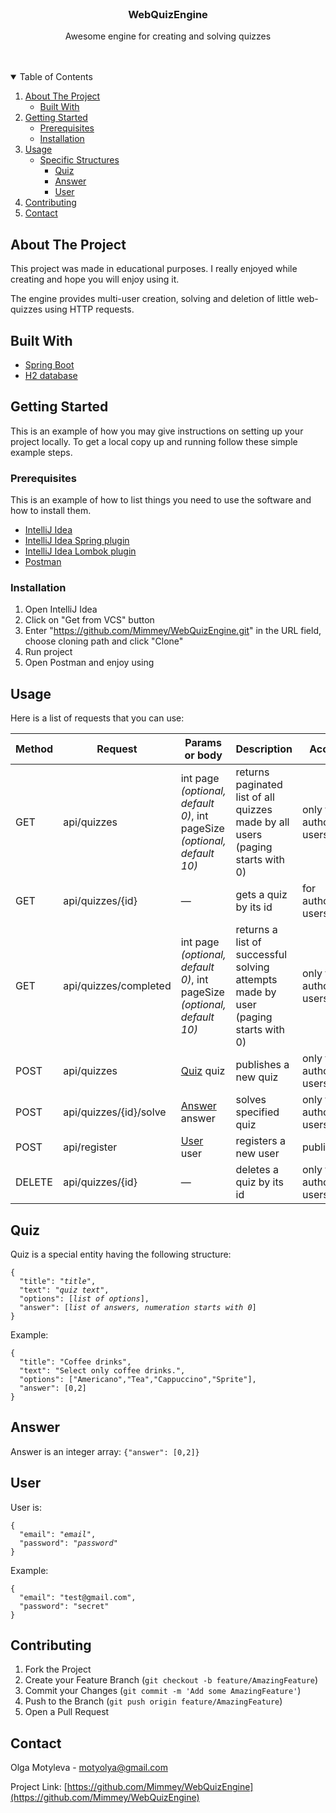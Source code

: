 <br />
<p align="center">

  <h3 align="center">WebQuizEngine</h3>

  <p align="center">
    Awesome engine for creating and solving quizzes
    <br />
    <a href="https://github.com/othneildrew/Best-README-Template"></a>
    <br />
    <br />
  </p>
</p>



<!-- TABLE OF CONTENTS -->
<details open="open">
  <summary>Table of Contents</summary>
  <ol>
    <li>
      <a href="#about-the-project">About The Project</a>
      <ul>
        <li><a href="#built-with">Built With</a></li>
      </ul>
    </li>
    <li>
      <a href="#getting-started">Getting Started</a>
      <ul>
        <li><a href="#prerequisites">Prerequisites</a></li>
        <li><a href="#installation">Installation</a></li>
      </ul>
    </li>
    <li><a href="#usage">Usage</a>
      <ul>
        <li>
          <a href="#structures">Specific Structures</a>
          <ul>
            <li><a href="#quiz">Quiz</a></li>
            <li><a href="#answer">Answer</a></li>
            <li><a href="#user">User</a></li>
          </ul>
         </li>
      </ul>
    </li>
    <li><a href="#contributing">Contributing</a></li>
    <li><a href="#contact">Contact</a></li>
  </ol>
</details>



<!-- ABOUT THE PROJECT -->
## About The Project

This project was made in educational purposes. I really enjoyed while creating and hope you will enjoy using it.

The engine provides multi-user creation, solving and deletion of little web-quizzes using HTTP requests.

## Built With

* [Spring Boot](https://spring.io/projects/spring-boot)
* [H2 database](https://www.h2database.com)

<!-- GETTING STARTED -->
## Getting Started

This is an example of how you may give instructions on setting up your project locally.
To get a local copy up and running follow these simple example steps.

### Prerequisites

This is an example of how to list things you need to use the software and how to install them.
* [IntelliJ Idea](https://jetbrains.com/ru-ru/idea/download/#section=windows)
* [IntelliJ Idea Spring plugin](hhttps://jetbrains.com/help/idea/spring-support.html#spring-file-set)
* [IntelliJ Idea Lombok plugin](https://plugins.jetbrains.com/plugin/6317-lombok)
* [Postman](https://postman.com/downloads/)

### Installation

1. Open IntelliJ Idea
2. Click on "Get from VCS" button
3. Enter "https://github.com/Mimmey/WebQuizEngine.git" in the URL field, choose cloning path and click "Clone"
4. Run project
5. Open Postman and enjoy using

<!-- USAGE EXAMPLES -->
## Usage

Here is a list of requests that you can use:

Method | Request | Params or body | Description | Access
------------ | ------------- | ------------ | ------------ | ------------
GET | api/quizzes | int page _(optional, default 0)_, int pageSize _(optional, default 10)_  | returns paginated list of all quizzes made by all users (paging starts with 0) | only for authorised users
GET | api/quizzes/{id} | — | gets a quiz by its id | for authorised users
GET | api/quizzes/completed |  int page _(optional, default 0)_, int pageSize _(optional, default 10)_ | returns a list of successful solving attempts made by user  (paging starts with 0) | only for authorised users 
POST | api/quizzes | <a href="#quiz">Quiz</a> quiz | publishes a new quiz | only for authorised users
POST | api/quizzes/{id}/solve | <a href="#answer">Answer</a> answer | solves specified quiz | only for authorised users
POST | api/register | <a href="#answer">User</a> user | registers a new user | public
DELETE | api/quizzes/{id} | — | deletes a quiz by its id | only for authorised users



## Quiz
Quiz is a special entity having the following structure:


<pre><code>{
  "title": "<i>title</i>",
  "text": "<i>quiz text</i>",
  "options": [<i>list of options</i>],
  "answer": [<i>list of answers, numeration starts with 0</i>]
}</code></pre>
    
Example:

    {
      "title": "Coffee drinks",
      "text": "Select only coffee drinks.",
      "options": ["Americano","Tea","Cappuccino","Sprite"],
      "answer": [0,2]
    }
    
## Answer    

Answer is an integer array: `{"answer": [0,2]}`

## User

User is:

<pre><code>{
  "email": "<i>email</i>",
  "password": "<i>password</i>"
}</code></pre>
    
Example:

    {
      "email": "test@gmail.com",
      "password": "secret"
    }


<!-- CONTRIBUTING -->
## Contributing

1. Fork the Project
2. Create your Feature Branch (`git checkout -b feature/AmazingFeature`)
3. Commit your Changes (`git commit -m 'Add some AmazingFeature'`)
4. Push to the Branch (`git push origin feature/AmazingFeature`)
5. Open a Pull Request


<!-- CONTACT -->
## Contact
Olga Motyleva - motyolya@gmail.com

Project Link: [https://github.com/Mimmey/WebQuizEngine](https://github.com/Mimmey/WebQuizEngine)
